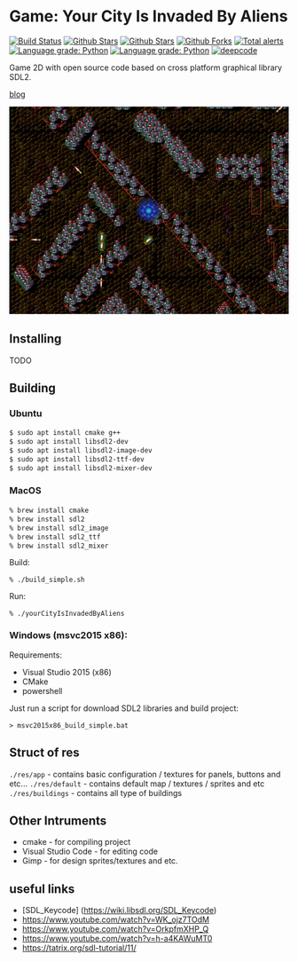 # Game: Your City Is Invaded By Aliens

[![Build Status](https://travis-ci.com/sea-kg/yourCityIsInvadedByAliens_Tomsk.svg?branch=main)](https://travis-ci.com/sea-kg/yourCityIsInvadedByAliens_Tomsk) [![Github Stars](https://img.shields.io/github/stars/sea-kg/yourCityIsInvadedByAliens_Tomsk.svg?label=github%20%E2%98%85)](https://github.com/sea-kg/yourCityIsInvadedByAliens_Tomsk/) [![Github Stars](https://img.shields.io/github/contributors/sea-kg/yourCityIsInvadedByAliens_Tomsk.svg)](https://github.com/sea-kg/yourCityIsInvadedByAliens_Tomsk/) [![Github Forks](https://img.shields.io/github/forks/sea-kg/yourCityIsInvadedByAliens_Tomsk.svg?label=github%20forks)](https://github.com/sea-kg/yourCityIsInvadedByAliens_Tomsk/) [![Total alerts](https://img.shields.io/lgtm/alerts/g/sea-kg/yourCityIsInvadedByAliens_Tomsk.svg?logo=lgtm&logoWidth=18)](https://lgtm.com/projects/g/sea-kg/yourCityIsInvadedByAliens_Tomsk/alerts/) [![Language grade: Python](https://img.shields.io/lgtm/grade/python/g/sea-kg/yourCityIsInvadedByAliens_Tomsk.svg?logo=lgtm&logoWidth=18)](https://lgtm.com/projects/g/sea-kg/yourCityIsInvadedByAliens_Tomsk/context:python) [![Language grade: Python](https://img.shields.io/lgtm/grade/cpp/g/sea-kg/yourCityIsInvadedByAliens_Tomsk.svg?logo=lgtm&logoWidth=18)](https://lgtm.com/projects/g/sea-kg/yourCityIsInvadedByAliens_Tomsk/context:cpp) [![deepcode](https://www.deepcode.ai/api/gh/badge?key=eyJhbGciOiJIUzI1NiIsInR5cCI6IkpXVCJ9.eyJwbGF0Zm9ybTEiOiJnaCIsIm93bmVyMSI6InNlYS1rZyIsInJlcG8xIjoieW91ckNpdHlJc0ludmFkZWRCeUFsaWVuc19Ub21zayIsImluY2x1ZGVMaW50IjpmYWxzZSwiYXV0aG9ySWQiOjE1NjQxLCJpYXQiOjE2MTgwNTk1Nzh9.TepnsVXpVZe3MscukV6MJFJP7yJT2CUh36MR9rM3bwA)](https://www.deepcode.ai/app/gh/sea-kg/yourCityIsInvadedByAliens_Tomsk/_/dashboard?utm_content=gh%2Fsea-kg%2FyourCityIsInvadedByAliens_Tomsk)

Game 2D with open source code based on cross platform graphical library SDL2.

[blog](https://vk.com/yourcityisinvadedbyaliens_tomsk)

![Alt text](/contrib/main-screen.jpg?raw=true "Main Screen")

## Installing

TODO

## Building

### Ubuntu

```
$ sudo apt install cmake g++
$ sudo apt install libsdl2-dev
$ sudo apt install libsdl2-image-dev
$ sudo apt install libsdl2-ttf-dev
$ sudo apt install libsdl2-mixer-dev
```

### MacOS 

```
% brew install cmake
% brew install sdl2
% brew install sdl2_image
% brew install sdl2_ttf
% brew install sdl2_mixer
```

Build:
```
% ./build_simple.sh
```

Run:
```
% ./yourCityIsInvadedByAliens
```

### Windows  (msvc2015 x86):

Requirements:
- Visual Studio 2015 (x86)
- CMake
- powershell

Just run a script for download SDL2 libraries and build project:

```
> msvc2015x86_build_simple.bat
```

## Struct of res

`./res/app` - contains basic configuration / textures for panels, buttons and etc...
`./res/default` - contains default map / textures / sprites and etc
`./res/buildings` - contains all type of buildings


## Other Intruments

- cmake - for compiling project
- Visual Studio Code - for editing code 
- Gimp - for design sprites/textures and etc.

## useful links

* [SDL_Keycode] (https://wiki.libsdl.org/SDL_Keycode)
* https://www.youtube.com/watch?v=WK_ojz7TOdM
* https://www.youtube.com/watch?v=OrkpfmXHP_Q
* https://www.youtube.com/watch?v=h-a4KAWuMT0
* https://tatrix.org/sdl-tutorial/11/
